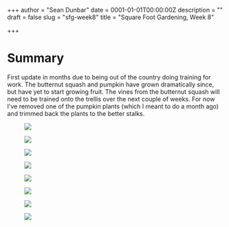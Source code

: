 +++
author = "Sean Dunbar"
date = 0001-01-01T00:00:00Z
description = ""
draft = false
slug = "sfg-week8"
title = "Square Foot Gardening, Week 8"

+++



# Summary
First update in months due to being out of the country doing training for work.
The butternut squash and pumpkin have grown dramatically since, but have yet to start growing fruit. The vines 
from the butternut squash will need to be trained onto the trellis over the next couple of weeks. For now I've 
removed one of the pumpkin plants (which I meant to do a month ago) and trimmed back the plants to the better
stalks.
 
<figure>
	<a href="https://i.imgur.com/BwE70cC.jpg"><img src="https://i.imgur.com/BwE70cC.jpg"></a>
</figure>

<figure>
	<a href="https://i.imgur.com/dDlbpWn.jpg"><img src="https://i.imgur.com/dDlbpWn.jpg"></a>
</figure>

<figure>
	<a href="https://i.imgur.com/TOsEEWj.jpg"><img src="https://i.imgur.com/TOsEEWj.jpg"></a>
</figure>

<figure>
	<a href="https://i.imgur.com/dWoiyME.jpg"><img src="https://i.imgur.com/dWoiyME.jpg"></a>
</figure>

<figure>
	<a href="https://i.imgur.com/T65T82X.jpg"><img src="https://i.imgur.com/T65T82X.jpg"></a>
</figure>

<figure>
	<a href="https://i.imgur.com/R0WwXRO.jpg"><img src="https://i.imgur.com/R0WwXRO.jpg"></a>
</figure>

<figure>
	<a href="https://i.imgur.com/X0VlDfx.jpg"><img src="https://i.imgur.com/X0VlDfx.jpg"></a>
</figure>

<figure>
	<a href="https://i.imgur.com/d6UduUF.jpg"><img src="https://i.imgur.com/d6UduUF.jpg"></a>
</figure>
